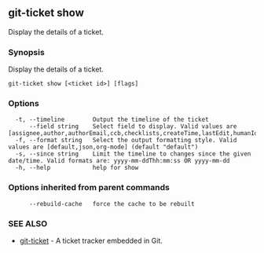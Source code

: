 ## git-ticket show

Display the details of a ticket.

### Synopsis

Display the details of a ticket.

```
git-ticket show [<ticket id>] [flags]
```

### Options

```
  -t, --timeline        Output the timeline of the ticket
      --field string    Select field to display. Valid values are [assignee,author,authorEmail,ccb,checklists,createTime,lastEdit,humanId,id,labels,reviews,shortId,status,nextStatuses,title,workflow,actors,participants]
  -f, --format string   Select the output formatting style. Valid values are [default,json,org-mode] (default "default")
  -s, --since string    Limit the timeline to changes since the given date/time. Valid formats are: yyyy-mm-ddThh:mm:ss OR yyyy-mm-dd
  -h, --help            help for show
```

### Options inherited from parent commands

```
      --rebuild-cache   force the cache to be rebuilt
```

### SEE ALSO

* [git-ticket](git-ticket.md)	 - A ticket tracker embedded in Git.

